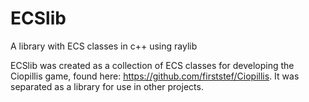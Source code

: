 # ECSlib
A library with ECS classes in c++ using raylib

ECSlib was created as a collection of ECS classes for developing the Ciopillis game, found here: https://github.com/firststef/Ciopillis. It was separated as a library for use in other projects.

